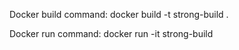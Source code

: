 Docker build command:
docker build -t strong-build .

Docker run command:
docker run -it strong-build

